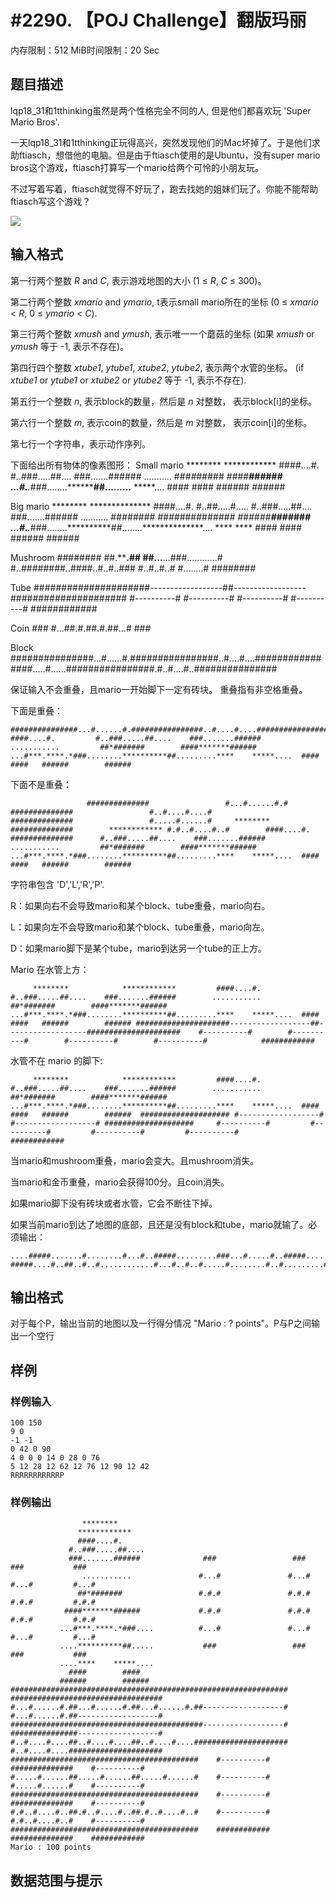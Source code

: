 # #2290. 【POJ Challenge】翻版玛丽

内存限制：512 MiB时间限制：20 Sec

## 题目描述

lqp18_31和1tthinking虽然是两个性格完全不同的人, 但是他们都喜欢玩 'Super Mario Bros'.

一天lqp18_31和1tthinking正玩得高兴，突然发现他们的Mac坏掉了。于是他们求助ftiasch，想借他的电脑。但是由于ftiasch使用的是Ubuntu，没有super mario bros这个游戏，ftiasch打算写一个mario给两个可怜的小朋友玩。

不过写着写着，ftiasch就觉得不好玩了，跑去找她的姐妹们玩了。你能不能帮助ftiasch写这个游戏？

![](http://media.openjudge.cn/images/g3200_1.png)

## 输入格式

  

第一行两个整数 *R* and *C*, 表示游戏地图的大小 (1 &le; *R*, *C* &le; 300)。

第二行两个整数 *xmario* and *ymario*, t表示small mario所在的坐标 (0 &le; *xmario* < *R*, 0 &le; *ymario* < *C*).

第三行两个整数 *xmush* and *ymush*, 表示唯一一个蘑菇的坐标 (如果 *xmush* or *ymush* 等于 -1, 表示不存在)。

第四行四个整数 *xtube1*, *ytube1*, *xtube2*, *ytube2*, 表示两个水管的坐标。 (if *xtube1* or *ytube1* or *xtube2* or *ytube2* 等于 -1, 表示不存在).

第五行一个整数 *n*, 表示block的数量，然后是 *n* 对整数， 表示block[i]的坐标。

第六行一个整数 *m*, 表示coin的数量，然后是 *m* 对整数， 表示coin[i]的坐标。

第七行一个字符串，表示动作序列。

下面给出所有物体的像素图形：
Small mario
         ********            ************         ####....#.         #..###.....##....    ###.......######        ...........         ##*#######        ####*******######   ...#***.****.*###........**********##.........****    *****....  ####        ####   ######        ###### 

Big mario
         ********            **************       ####....#.         #..##.....#.....     #..###.....##....    ###.......######        ...........         ##*######          ####*#####*#####   ######*******####### ...#***.****.*###........**********##........**************....    ****    ****       ####        ####   ######        ###### 

Mushroom
       ########    ##.******.## ##...****...###............#	#..########..####..#..#..###  #..#..#..#    #........#     ########   

Tube
    #####################------------------##------------------#####################    #----------#        #----------#        #----------#        #----------#            ############    

Coin
     ### #...##.#.##.#.##...# ### 

Block
    ###############...#......#.################..#....#....################.....#......################.#..#....#..###############

保证输入不会重叠，且mario一开始脚下一定有砖块。 重叠指有非空格重叠。

下面是重叠：

    ###############...#......#.################..#....#....################.....#......################.#..#....#..###############**         ####....#.         #..###.....##....    ###.......######        ...........         ##*#######        ####*******######   ...#***.****.*###........**********##.........****    *****....  ####        ####   ######        ###### 

下面不是重叠：

                     ##############                 #...#......#.#                 ##############                 #..#....#....#                 ##############                 #.....#......#     ********    ##############        ************ #.#..#....#..#        ####....#.   ##############      #..###.....##....    ###.......######        ...........         ##*#######        ####*******######   ...#***.****.*###........**********##.........****    *****....  ####        ####   ######        ###### 

字符串包含 'D','L','R','P'.

R：如果向右不会导致mario和某个block、tube重叠，mario向右。

L：如果向左不会导致mario和某个block、tube重叠，mario向左。

D：如果mario脚下是某个tube，mario到达另一个tube的正上方。

Mario 在水管上方：

         ********            ************         ####....#.         #..###.....##....    ###.......######        ...........         ##*#######        ####*******######   ...#***.****.*###........**********##.........****    *****....  ####        ####   ######        ###### #####################------------------##------------------#####################    #----------#        #----------#        #----------#        #----------#            ############    

水管不在 mario 的脚下:

         ********            ************         ####....#.         #..###.....##....    ###.......######        ...........         ##*#######        ####*******######   ...#***.****.*###........**********##.........****    *****....  ####        ####   ######        ######  #################### #------------------# #------------------# ####################     #----------#         #----------#         #----------#         #----------#             ############    

当mario和mushroom重叠，mario会变大。且mushroom消失。

当mario和金币重叠，mario会获得100分。且coin消失。

如果mario脚下没有砖块或者水管，它会不断往下掉。

如果当前mario到达了地图的底部，且还是没有block和tube，mario就输了。必须输出：

    ....#####.......#........#...#..#####.........###...#.....#..#####.......#####........#...........#.#......##..##..#............#...#..#....#...#..........#.....#......#..........#..#.....#.#.#.#..#####........#...#..#...#....#####.....#######......#..###... #####....#..##..#..#............#...#..#..#.....#........#..#.........#....#...#....#...#...#...#..#............#...#..#.#......#.......#....#........###.#..#.....#..#........#..#####.........###...##.......#####..#......#..

## 输出格式

对于每个P，输出当前的地图以及一行得分情况 "Mario : ? points"。P与P之间输出一个空行

## 样例

### 样例输入

    
    100 150
    9 0
    -1 -1
    0 42 0 90
    4 0 0 0 14 0 28 0 76
    5 12 28 12 62 12 76 12 90 12 42
    RRRRRRRRRRRP
    

### 样例输出

    
                                                                                                                                                          
                                                                                                                                                          
                                                                                                                                                          
                                                                                                                                                          
                                                                                                                                                          
                                                                                                                                                          
                                                                                                                                                          
                                                                                                                                                          
                                                                                                                                                          
                                                                                                                                                          
                                                                                                                                                          
                                                                                                                                                          
                                                                                                                                                          
                                                                                                                                                          
                                                                                                                                                          
                                                                                                                                                          
                                                                                                                                                          
                                                                                                                                                          
                                                                                                                                                          
                                                                                                                                                          
                                                                                                                                                          
                                                                                                                                                          
                                                                                                                                                          
                                                                                                                                                          
                                                                                                                                                          
                                                                                                                                                          
                                                                                                                                                          
                                                                                                                                                          
                                                                                                                                                          
                                                                                                                                                          
                                                                                                                                                          
                                                                                                                                                          
                                                                                                                                                          
                                                                                                                                                          
                                                                                                                                                          
                                                                                                                                                          
                                                                                                                                                          
                                                                                                                                                          
                                                                                                                                                          
                                                                                                                                                          
                                                                                                                                                          
                                                                                                                                                          
                                                                                                                                                          
                                                                                                                                                          
                                                                                                                                                          
                                                                                                                                                          
                                                                                                                                                          
                                                                                                                                                          
                                                                                                                                                          
                                                                                                                                                          
                                                                                                                                                          
                                                                                                                                                          
                                                                                                                                                          
                                                                                                                                                          
                                                                                                                                                          
                                                                                                                                                          
                                                                                                                                                          
                                                                                                                                                          
                                                                                                                                                          
                                                                                                                                                          
                                                                                                                                                          
                                                                                                                                                          
                                                                                                                                                          
                                                                                                                                                          
                                                                                                                                                          
                                                                                                                                                          
                                                                                                                                                          
                                                                                                                                                          
                                                                                                                                                          
                                                                                                                                                          
                                                                                                                                                          
                                                                                                                                                          
                                                                                                                                                          
                                                                                                                                                          
                                                                                                                                                          
                                                                                                                                                          
                                                                                                                                                          
                                                                                                                                                          
                    ********                                                                                                                              
                   ************                                                                                                                           
                   ####....#.                                                                                                                             
                 #..###.....##....                                                                                                                        
                 ###.......######              ###                 ###           ###           ###                                                        
                    ...........               #...#               #...#         #...#         #...#                                                       
                   ##*#######                 #.#.#               #.#.#         #.#.#         #.#.#                                                       
                ####*******######             #.#.#               #.#.#         #.#.#         #.#.#                                                       
               ...#***.****.*###....          #...#               #...#         #...#         #...#                                                       
               ....**********##.....           ###                 ###           ###           ###                                                        
               ....****    *****....                                                                                                                      
                 ####        ####                                                                                                                         
               ######        ######                                                                                                                       
    ##############################################################              ##################################                                        
    #...#......#.##...#......#.##...#......#.##------------------#              #...#......#.##------------------#                                        
    ###########################################------------------#              ###############------------------#                                        
    #..#....#....##..#....#....##..#....#....#####################              #..#....#....#####################                                        
    ##########################################    #----------#                  ##############    #----------#                                            
    #.....#......##.....#......##.....#......#    #----------#                  #.....#......#    #----------#                                            
    ##########################################    #----------#                  ##############    #----------#                                            
    #.#..#....#..##.#..#....#..##.#..#....#..#    #----------#                  #.#..#....#..#    #----------#                                            
    ##########################################    ############                  ##############    ############                                            
    Mario : 100 points
    
    

## 数据范围与提示
